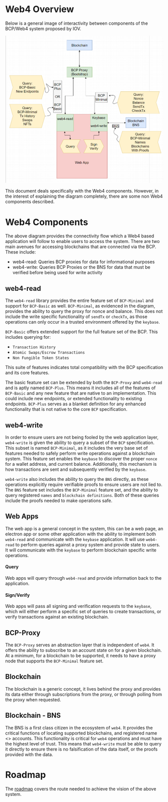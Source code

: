 # Web4 Overview

Below is a general image of interactivity between components of the BCP/Web4 system proposed by IOV.

![Web4 Overview](./web4-overview.png)

This document deals specifically with the Web4 components. However, in the interest of explaining the diagram completely, there are some non Web4 components described.

# Web4 Components

The above diagram provides the connectivity flow which a Web4 based application will follow to enable users to access the system. There are two main avenues for accessing blockchains that are connected via the BCP. These include:

- web4-read: Queries BCP proxies for data for informational purposes
- web4-write: Queries BCP Proxies or the BNS for data that must be verified before being used for write activity

## web4-read

The `web4-read` library provides the entire feature set of `BCP-Minimal` and support for `BCP-Basic` as well. `BCP-Minimal`, as evidenced in the diagram, provides the ability to query the proxy for nonce and balance. This does not include the write specific functionality of `sendTx` or `checkTx`, as those operations can only occur in a trusted environment offered by the `keybase`.

`BCP-Basic` offers extended support for the full feature set of the BCP. This includes querying for:

- `Transaction History`
- `Atomic Swaps/Escrow Transactions`
- `Non Fungible Token States`

This suite of features indicates total compatibility with the BCP specification and its core features.

The basic feature set can be extended by both the `BCP-Proxy` and `web4-read` and is aptly named `BCP-Plus`. This means it includes all of the features of `BCP-Basic` and any new feature that are native to an implementation. This could include new endpoints, or extended functionality to existing endpoints. `BCP-Plus` serves as a blanket definition for any enhanced functionality that is not native to the core `BCP` specification.

## web4-write

In order to ensure users are not being fooled by the web application layer, `web4-write` is given the ability to query a subset of the `BCP` specification. This subset is named `BCP-Minimal`, as it includes the very base set of features needed to safely perform write operations against a blockchain system. This feature set enables the `keybase` to discover the proper `nonce` for a wallet address, and current balance. Additionally, this mechanism is how transactions are sent and subsequently verified by the `keybase`.

`web4-write` also includes the ability to query the `BNS` directly, as these operations explicitly require verifiable proofs to ensure users are not lied to. The `BNS` feature set includes the `BCP-Minimal` feature set, and the ability to query registered `names` and `blockchain definitions`. Both of these queries include the proofs needed to make operations safe.

## Web Apps

The web app is a general concept in the system, this can be a web page, an electron app or some other application with the ability to implement both `web4-read` and communicate with the `keybase` application. It will use `web4-read` to perform queries against a proxy system and provide state to users. It will communicate with the `keybase` to perform blockchain specific write operations.

#### Query

Web apps will query through `web4-read` and provide information back to the application.

#### Sign/Verify

Web apps will pass all signing and verification requests to the `keybase`, which will either perform a specific set of queries to create transactions, or verify transactions against an existing blockchain.

## BCP-Proxy

The `BCP-Proxy` serves an abstraction layer that is independent of `web4`. It offers the ability to subscribe to an account state on for a given blockchain. At a minimum, for a blockchain to be supported, it needs to have a proxy node that supports the `BCP-Minimal` feature set.

## Blockchain

The blockchain is a generic concept, it lives behind the proxy and provides its data either through subscriptions from the proxy, or through polling from the proxy when requested.

## Blockchain - BNS

The BNS is a first class citizen in the ecosystem of `web4`. It provides the critical functions of locating supported blockchains, and registered name <> accounts. This functionality is critical for `web4` operations and must have the highest level of trust. This means that `web4-write` must be able to query it directly to ensure there is no falsification of the data itself, or the proofs provided with the data.


# Roadmap

The [roadmap](ROADMAP.md) covers the route needed to achieve the vision of the above system.
